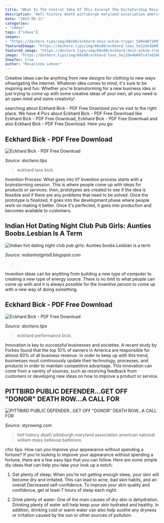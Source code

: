 ```yaml
---
title: "What Is The Central Idea Of This Excerpt The Dictatorship Resulted In Many Deaths - Indian Hot Dating Night Club Pub Girls: Aunties Boobs.lesbian Is A Term"
description: "Hell history death pittsburgh maryland association american national william mass bellevue baltimore"
date: "2023-05-11"
categories:
- "ideas"
tags: ["ideas"]
images:
- "https://dochero.tips/img/60x80/eckhard-hein-achim-truger_5d9e0872097c4710218b45d0.jpg"
featuredImage: "https://dochero.tips/img/60x80/eckhard-loos_5e12de4b097c47ad268b4597.jpg"
featured_image: "https://dochero.tips/img/60x80/eckhard-hein-achim-truger_5d9e0872097c4710218b45d0.jpg"
image: "https://dochero.tips/img/60x80/eckhard-loos_5e12de4b097c47ad268b4597.jpg"
ShowToc: true
author: "Rosalinda Lehner"
---
```



Creative ideas can be anything from new designs for clothing to new ways ofnavigating the internet. Whatever idea comes to mind, it's sure to be inspiring and fun. Whether you're brainstorming for a new business idea or just trying to come up with some creative ideas of your own, all you need is an open mind and some creativity!

	

		
searching about Eckhard Bick - PDF Free Download you've visit to the right place. We have 4 Pics about Eckhard Bick - PDF Free Download like Eckhard Bick - PDF Free Download, Eckhard Bick - PDF Free Download and also Eckhard Bick - PDF Free Download. Here you go:
		
    
## Eckhard Bick - PDF Free Download

<img loading=lazy src="https://dochero.tips/img/60x80/eckhard-loos_5e12de4b097c47ad268b4597.jpg" onerror="this.onerror=null;this.src='https://tse2.mm.bing.net/th?id=OIP.6816h-yS_wRtTaOAwaFVlwAAAA&amp;pid=15.1';" alt="Eckhard Bick - PDF Free Download">

_Source: dochero.tips_

>eckhard loos bick. 

	

Invention Process: What goes into it?
Invention process starts with a brainstorming session. This is where people come up with ideas for products or services. then, prototypes are created to see if the idea is feasible and if there are any problems that need to be solved. Once the prototype is finalized, it goes into the development phase where people work on making it better. Once it's perfected, it goes into production and becomes available to customers.

    
## Indian Hot Dating Night Club Pub Girls: Aunties Boobs.Lesbian Is A Term

<img loading=lazy src="https://lh6.googleusercontent.com/proxy/CXMHc-rdItssIKhBsZhzQ0z7UppVYqF0DPWTgOxSyvEz5EuCgWbtNitZ5MufOLJIkMYc7dTKSlnfqmjE0lYgRPIQlmmUCDg-ajjosZWrEIn5aEpaUkzhM9pw-1RJcRwgLcQC7ziiVtuayn9RCWEXWPzmBaTT4D9i=s0-d" onerror="this.onerror=null;this.src='https://tse4.mm.bing.net/th?id=OIP.jKVRT8Y3M6XMZ2BKnL3WSAAAAA&amp;pid=15.1';" alt="Indian hot dating night club pub girls: Aunties boobs.Lesbian is a term">

_Source: indianhotgirls6.blogspot.com_

>. 

	

Invention ideas can be anything from building a new type of computer to creating a new type of energy source. There is no limit to what people can come up with and it is always possible for the inventive person to come up with a new way of doing something.

    
## Eckhard Bick - PDF Free Download

<img loading=lazy src="https://dochero.tips/img/60x80/eckhard-hein-achim-truger_5d9e0872097c4710218b45d0.jpg" onerror="this.onerror=null;this.src='https://tse4.mm.bing.net/th?id=OIP.reOjH2UtOI2a1zZGbBgjMgAAAA&amp;pid=15.1';" alt="Eckhard Bick - PDF Free Download">

_Source: dochero.tips_

>eckhard performance bick. 

	

Innovation is key to successful businesses and societies. A recent study by Forbes found that the top 10% of earners in America are responsible for almost 60% of all business revenue. In order to keep up with this trend, businesses must continuously update their technology, processes, and products in order to maintain competitive advantage. This innovation can come from a variety of sources, such as receiving feedback from customers or developing new ideas on how to improve a product or service.

    
## PITTBIRD PUBLIC DEFENDER...GET OFF &quot;DONOR&quot; DEATH ROW...A CALL FOR

<img loading=lazy src="http://styrowing.com/images/fleetwoodmaccaddy.jpg" onerror="this.onerror=null;this.src='https://tse4.mm.bing.net/th?id=OIP.EytSzurygrib3s1nXDSo5wAAAA&amp;pid=15.1';" alt="PITTBIRD PUBLIC DEFENDER...GET OFF &quot;DONOR&quot; DEATH ROW...A CALL FOR">

_Source: styrowing.com_

>hell history death pittsburgh maryland association american national william mass bellevue baltimore. 

	

chic tips: How can you improve your appearance without spending a fortune?
If you're looking to improve your appearance without spending a fortune, there are a few easy tips that you can follow. Here are some simple diy ideas that can help you take your look up a notch:
1. Get plenty of sleep: When you're not getting enough sleep, your skin will become dry and irritated. This can lead to acne, bad skin habits, and an overall Decreased self-confidence. To improve your skin quality and confidence, get at least 7 hours of sleep each night.

2. Drink plenty of water: One of the main causes of dry skin is dehydration. Drinking plenty of water will help keep your skin hydrated and healthy. In addition, drinking cold or warm water can also help soothe any dryness or irritation caused by the sun or other sources of pollution.


